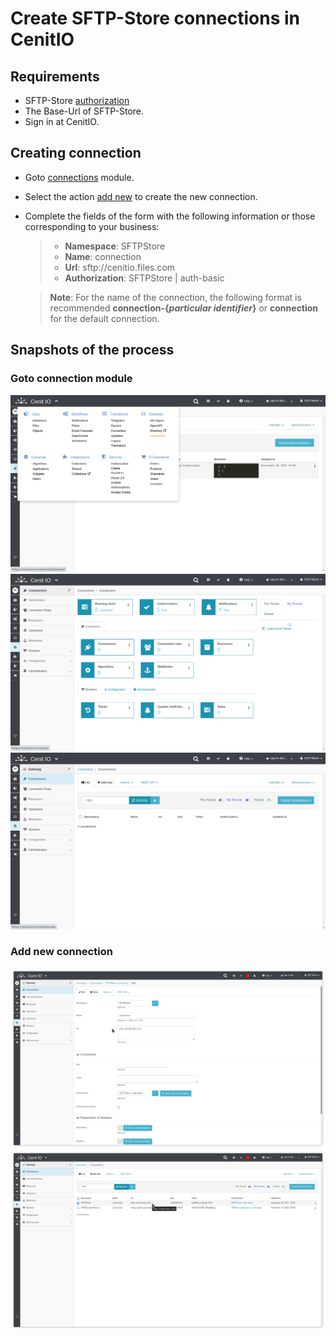 # Create SFTP-Store connections in CenitIO

## Requirements

* SFTP-Store [authorization](../authorizations/sftp-store.md)
* The Base-Url of SFTP-Store.
* Sign in at CenitIO.[<i class="fa fa-external-link" aria-hidden="true"></i>](https://cenit.io/users/sign_in)

## Creating connection

* Goto [connections](https://cenit.io/connection) module.
* Select the action [add new](https://cenit.io/connection/new) to create the new connection.
* Complete the fields of the form with the following information or those corresponding to your business:

    >- **Namespace**: SFTPStore
    >- **Name**: connection
    >- **Url**: sftp://cenitio.files.com
    >- **Authorization**: SFTPStore | auth-basic
    
    > **Note**: For the name of the connection, the following format is recommended **connection\-\{*particular identifier*\}** or **connection** for the default connection. 

## Snapshots of the process

### Goto connection module

   ![](../assets/snapshots/sftp-store-conn/snapshots-001.png)
   ![](../assets/snapshots/sftp-store-conn/snapshots-002.png)
   ![](../assets/snapshots/sftp-store-conn/snapshots-003.png)
    
### Add new connection

   ![](../assets/snapshots/sftp-store-conn/snapshots-004.png)
   ![](../assets/snapshots/sftp-store-conn/snapshots-005.png)
   
